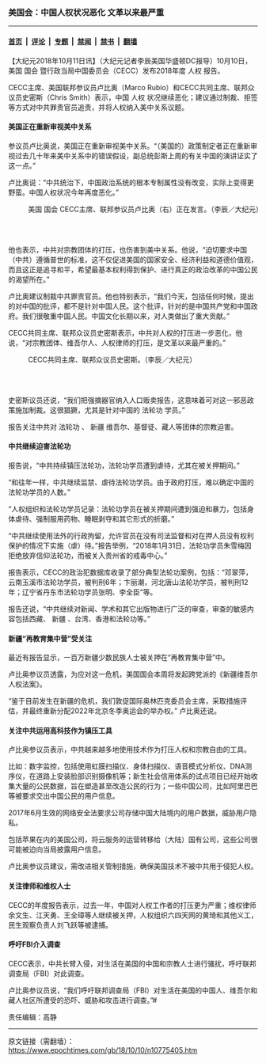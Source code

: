 ### 美国会：中国人权状况恶化 文革以来最严重

---

#### [首页](../../../..?n10775405) &nbsp;|&nbsp; [评论](../../../../../epoch-comment?n10775405) &nbsp;|&nbsp; [专题](../../../../../epoch-special?n10775405) &nbsp;|&nbsp; [禁闻](../../../../../epoch-news?n10775405) &nbsp;|&nbsp; [禁书](../../../../../books?n10775405) &nbsp;|&nbsp; [翻墙](https://github.com/gfw-breaker/nogfw/blob/master/README.md?n10775405)


<div class="post_content" id="artbody" itemprop="articleBody">
 <!-- article content begin -->
 <p>
  【大纪元2018年10月11日讯】（大纪元记者李辰美国华盛顿DC报导）10月10日，美国
  <ok href="https://www.epochtimes.com/gb/tag/%E5%9B%BD%E4%BC%9A.html">
   国会
  </ok>
  暨行政当局中国委员会（CECC）发布2018年度
  <ok href="https://www.epochtimes.com/gb/tag/%E4%BA%BA%E6%9D%83.html">
   人权
  </ok>
  报告。
 </p>
 <p>
  CECC主席、美国联邦参议员卢比奥（Marco Rubio）和CECC共同主席、联邦众议员史密斯（Chris Smith）表示，中国
  <ok href="https://www.epochtimes.com/gb/tag/%E4%BA%BA%E6%9D%83.html">
   人权
  </ok>
  状况继续恶化；建议通过制裁、拒签等方式对中共罪责官员追责，并将人权纳入美中关系议题。
 </p>
 <h4>
  美国正在重新审视美中关系
 </h4>
 <p>
  参议员卢比奥说，美国正在重新审视美中关系。“（美国的）政策制定者正在重新审视过去几十年来美中关系中的错误假设，副总统彭斯上周的有关中国的演讲证实了这一点。”
 </p>
 <p>
  卢比奥说：“中共统治下，中国政治系统的根本专制属性没有改变，实际上变得更野蛮。中国人权状况今年再度恶化。”
 </p>
 <figure aria-describedby="caption-attachment-10775745" class="wp-caption aligncenter" id="attachment_10775745" style="width: 533px">
  <ok href="https://i.epochtimes.com/assets/uploads/2018/10/DSCN3477.jpg" target="_blank">
   <img alt="" class="size-medium_vertical wp-image-10775745" src="https://i.epochtimes.com/assets/uploads/2018/10/DSCN3477-533x400.jpg"/>
  </ok>
  <br/><figcaption class="wp-caption-text" id="caption-attachment-10775745">
   美国
   <ok href="https://www.epochtimes.com/gb/tag/%E5%9B%BD%E4%BC%9A.html">
    国会
   </ok>
   CECC主席、联邦参议员卢比奥（右）正在发言。（李辰／大纪元）
  </figcaption><br/>
 </figure><br/>
 <p>
  他也表示，中共对宗教团体的打压，也伤害到美中关系。他说，“迫切要求中国（中共）遵循普世的标准，这不仅促进美国的国家安全、经济利益和道德价值观，而且这正是追寻和平，希望最基本权利得到保护、进行真正的政治改革的中国公民的渴望所在。”
 </p>
 <p>
  卢比奥建议制裁中共罪责官员。他也特别表示，“我们今天，包括任何时候，提出的对中国的批评，都不是针对中国人民。这个批评，针对的是中国共产党和中国政府。我们很敬重中国人民。中国文化长期以来，对人类做出了重大贡献。”
 </p>
 <p>
  CECC共同主席、联邦众议员史密斯表示，中共对人权的打压进一步恶化，他说，“对宗教团体、维吾尔人、人权律师的打压，是文革以来最严重的。”
 </p>
 <figure aria-describedby="caption-attachment-10775732" class="wp-caption aligncenter" id="attachment_10775732" style="width: 533px">
  <ok href="https://i.epochtimes.com/assets/uploads/2018/10/DSCN3490.jpg" target="_blank">
   <img alt="" class="size-medium_vertical wp-image-10775732" src="https://i.epochtimes.com/assets/uploads/2018/10/DSCN3490-533x400.jpg"/>
  </ok>
  <br/><figcaption class="wp-caption-text" id="caption-attachment-10775732">
   CECC共同主席、联邦众议员史密斯。（李辰／大纪元）
  </figcaption><br/>
 </figure><br/>
 <p>
  史密斯议员还说，“我们把强摘器官纳入人口贩卖报告，这意味着可对这一邪恶政策施加制裁。这很猖獗，尤其是针对中国的
  <ok href="https://www.epochtimes.com/gb/tag/%E6%B3%95%E8%BD%AE%E5%8A%9F.html">
   法轮功
  </ok>
  学员。”
 </p>
 <p>
  报告关注中共对
  <ok href="https://www.epochtimes.com/gb/tag/%E6%B3%95%E8%BD%AE%E5%8A%9F.html">
   法轮功
  </ok>
  、
  <ok href="https://www.epochtimes.com/gb/tag/%E6%96%B0%E7%96%86.html">
   新疆
  </ok>
  维吾尔、基督徒、藏人等团体的宗教迫害。
 </p>
 <h4>
  中共继续迫害法轮功
 </h4>
 <p>
  报告说，“中共持续镇压法轮功，法轮功学员遭到虐待，尤其在被关押期间。”
 </p>
 <p>
  “和往年一样，中共继续监禁、虐待法轮功学员。由于政府打压，难以确定中国的法轮功学员的人数。”
 </p>
 <p>
  “人权组织和法轮功学员记录：法轮功学员在被关押期间遭到强迫和暴力，包括身体虐待、强制服用药物、睡眠剥夺和其它形式的折磨。”
 </p>
 <p>
  “中共继续使用法外的行政拘留，允许官员在没有司法监督和对在押人员没有权利保护的情况下实施（虐）待。”报告举例，“2018年1月31日，法轮功学员朱雪梅因拒绝放弃信仰法轮功，而被关入贵州省的戒毒中心。”
 </p>
 <p>
  报告表示，CECC的政治犯数据库收录了部分典型法轮功案例，包括：“邓翠萍，云南玉溪市法轮功学员，被判刑6年；卞丽潮，河北唐山法轮功学员，被判刑12年；辽宁省丹东市法轮功学员张明、李全臣”等。
 </p>
 <p>
  报告还说，“中共继续对新闻、学术和其它出版物进行广泛的审查，审查的敏感内容包括西藏、
  <ok href="https://www.epochtimes.com/gb/tag/%E6%96%B0%E7%96%86.html">
   新疆
  </ok>
  、台湾、香港和法轮功等。”
 </p>
 <h4>
  新疆“再教育集中营”受关注
 </h4>
 <p>
  最近有报告显示，一百万新疆少数民族人士被关押在“再教育集中营”中。
 </p>
 <p>
  卢比奥参议员透露，为应对这一危机，美国国会本周将发起跨党派的《新疆维吾尔人权法案》。
 </p>
 <p>
  “鉴于目前发生在新疆的危机，我们敦促国际奥林匹克委员会主席，采取措施评估，并最终重新分配2022年北京冬季奥运会的举办权。” 卢比奥还说。
 </p>
 <h4>
  关注中共运用高科技作为镇压工具
 </h4>
 <p>
  卢比奥参议员表示，中共越来越多地使用技术作为打压人权和宗教自由的工具。
 </p>
 <p>
  比如：数字监控，包括使用虹膜扫描仪、身体扫描仪、语音模式分析仪、DNA测序仪，在道路上安装脸部识别摄像机等；新生社会信用体系的试点项目已经开始收集大量的公民数据，旨在塑造甚至改造公民的行为；一些中国公司，比如阿里巴巴等被要求交出中国公民的用户信息。
 </p>
 <p>
  2017年6月生效的网络安全法要求公司存储中国大陆境内的用户数据，威胁用户隐私。
 </p>
 <p>
  包括苹果在内的美国公司，将云服务的运营转移给（大陆）国有公司，这些公司很可能被迫向当局披露用户信息。
 </p>
 <p>
  卢比奥参议员建议，需改进相关管制措施，确保美国技术不被中共用于侵犯人权。
 </p>
 <h4>
  关注律师和维权人士
 </h4>
 <p>
  CECC的年度报告表示，过去一年，中国对人权工作者的打压更为严重；维权律师余文生、江天勇、王全璋等人继续被关押，人权组织六四天网的黄琦和其他义工，民生观察负责人刘飞跃等被逮捕。
 </p>
 <h4>
  呼吁FBI介入调查
 </h4>
 <p>
  CECC表示，中共长臂入侵，对生活在美国的中国和宗教人士进行骚扰，呼吁联邦调查局（FBI）对此调查。
 </p>
 <p>
  卢比奥参议员说，“我们呼吁联邦调查局（FBI）对生活在美国的中国人、维吾尔和藏人社区所遭受的恐吓、威胁和攻击进行调查。”#
 </p>
 <p>
  责任编辑：高静
 </p>
 <!-- article content end -->
 <div id="below_article_ad">
 </div>
</div>


---

原文链接（需翻墙）：https://www.epochtimes.com/gb/18/10/10/n10775405.htm
